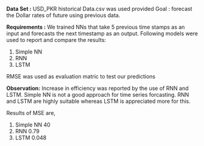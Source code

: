 **Data Set :**
USD_PKR historical Data.csv was used provided
Goal : forecast the Dollar rates of future using previous data. 

**Requirements :**
We trained NNs that take 5 previous time stamps as an input and forecasts the next timestamp as an output. 
Following models were used to report and compare the results: 
  1. Simple NN
  2. RNN
  3. LSTM

RMSE was used as evaluation matric to test our predictions

**Observation:**
Increase in efficiency was reported by the use of RNN and LSTM.
Simple NN is not a good approach for time series forcasting. RNN and LSTM are highly suitable whereas LSTM is appreciated more for this.

Results of MSE are,
  1. Simple NN  40
  2. RNN        0.79
  3. LSTM       0.048
